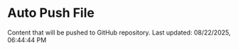 # Auto Push File

Content that will be pushed to GitHub repository.
Last updated: 08/22/2025, 06:44:44 PM
